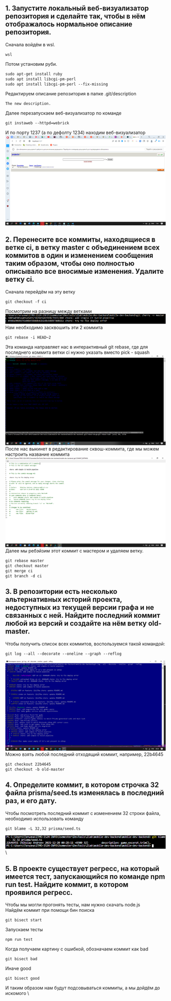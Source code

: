 ## 1. Запустите локальный веб-визуализатор репозитория и сделайте так, чтобы в нём отображалось нормальное описание репозитория.
Сначала войдём в wsl.
```
wsl 
```
Потом установим руби.
```
sudo apt-get install ruby 
sudo apt install libcgi-pm-perl 
sudo apt install libcgi-pm-perl --fix-missing 
```
Редактируем описание репозитория в папке .git/description
```
The new description.
```
Далее перезапускаем веб-визуализатор по команде
```
git instaweb --httpd=webrick
```
И по порту 1237 (а по дефолту 1234) находим веб-визуализатор
![](1.bmp)
## 2. Перенесите все коммиты, находящиеся в ветке ci, в ветку master с объединением всех коммитов в один и изменением сообщения таким образом, чтобы оно полностью описывало все вносимые изменения. Удалите ветку ci.
Сначала перейдём на эту ветку
```
git checkout -f ci
```
Посмотрим на разницу между ветками \
![](2_1.bmp) \
Нам необходимо засквошить эти 2 коммита
```
git rebase -i HEAD~2
```
Эта команда направляет нас в интерактивный git rebase, где для последнего коммита ветки ci нужно указать вместо pick - squash \
![](2_2.bmp) \
После нас выкинет в редактирование сквош-коммита, где мы можем настроить название коммита
![](2_3.bmp) \
Далее мы ребэйзим этот коммит с мастером и удаляем ветку.
```
git rebase master 
git checkout master 
git merge ci 
git branch -d ci 
```
## 3. В репозитории есть несколько альтернативных историй проекта, недоступных из текущей версии графа и не связанных с ней. Найдите последний коммит любой из версий и создайте на нём ветку old-master.
Чтобы получить список всех коммитов, воспользуемся такой командой:
```
git log --all --decorate --oneline --graph --reflog 
```
![](3_1.bmp) \
Можно взять любой последний отходящий коммит, например, 22b4645 
```
git checkout 22b4645 
git checkout -b old-master 
```
## 4. Определите коммит, в котором строчка 32 файла prisma/seed.ts изменялась в последний раз, и его дату.
Чтобы посмотреть последний коммит с изменением 32 строки файла, необходимо использовать команду 
```
git blame -L 32,32 prisma/seed.ts 
```
![](4_1.bmp) \
## 5. В проекте существует регресс, на который имеется тест, запускающийся по команде npm run test. Найдите коммит, в котором проявился регресс.
Чтобы мы могли прогонять тесты, нам нужно скачать node.js \
Найдём коммит при помощи бин поиска
```
git bisect start 
```
Запускаем тесты 
```
npm run test 
```
Когда получаем картину с ошибкой, обозначаем коммит как bad 
```
git bisect bad 
```
Иначе good 
```
git bisect good 
```
И таким образом нам будут подсовываться коммиты, а мы дойдём до искомого \
